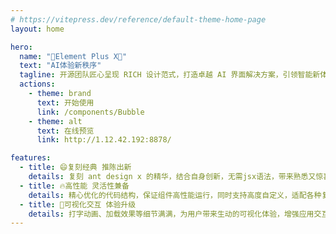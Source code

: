 ```yaml
---
# https://vitepress.dev/reference/default-theme-home-page
layout: home

hero:
  name: "🚀Element Plus X🚀"
  text: "AI体验新秩序"
  tagline: 开源团队匠心呈现 RICH 设计范式，打造卓越 AI 界面解决方案，引领智能新体验。
  actions:
    - theme: brand
      text: 开始使用
      link: /components/Bubble
    - theme: alt
      text: 在线预览
      link: http://1.12.42.192:8878/

features:
  - title: 😄复刻经典 推陈出新
    details: 复刻 ant design x 的精华，结合自身创新，无需jsx语法，带来熟悉又惊喜的组件使用感受，助力项目出彩。
  - title: 🔥高性能 灵活性兼备
    details: 精心优化的代码结构，保证组件高性能运行，同时支持高度自定义，适配各种复杂业务逻辑。
  - title: 💖可视化交互 体验升级
    details: 打字动画、加载效果等细节满满，为用户带来生动的可视化体验，增强应用交互性和吸引力。
---
```

